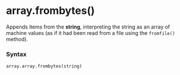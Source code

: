 # array.frombytes()

Appends items from the **string**, interpreting the string as an array of machine values (as if it had been read from a file using the `fromfile()` method).

### Syntax

```python
array.array.frombytes(string)
```